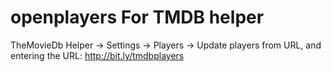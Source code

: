 # openplayers For TMDB helper 

TheMovieDb Helper -> Settings -> Players -> Update players from URL, and entering the URL: http://bit.ly/tmdbplayers
